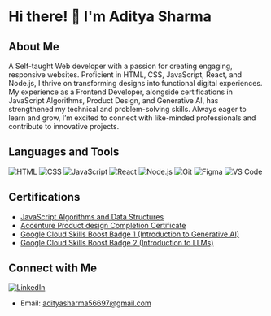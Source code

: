 # Hi there! 👋 I'm Aditya Sharma

## About Me
<p>
A Self-taught Web developer with a passion for creating engaging, responsive websites. Proficient in HTML, CSS, JavaScript, React, and Node.js, I thrive on transforming designs into functional digital experiences. My experience as a Frontend Developer, alongside certifications in JavaScript Algorithms, Product Design, and Generative AI, has strengthened my technical and problem-solving skills. Always eager to learn and grow, I’m excited to connect with like-minded professionals and contribute to innovative projects.
</p>

## Languages and Tools
![HTML](https://img.shields.io/badge/-HTML-E34F26?style=flat-square&logo=html5&logoColor=ffffff)
![CSS](https://img.shields.io/badge/-CSS-1572B6?style=flat-square&logo=css3&logoColor=ffffff)
![JavaScript](https://img.shields.io/badge/-JavaScript-F7DF1E?style=flat-square&logo=javascript&logoColor=black)
![React](https://img.shields.io/badge/-React-007bff?style=flat-square&logo=react&logoColor=white)
![Node.js](https://img.shields.io/badge/Node.js-339933?style=flat-square&logo=nodedotjs&logoColor=white)
![Git](https://img.shields.io/badge/-Git-000?style=flat-square&logo=git&logoColor=white)
![Figma](https://img.shields.io/badge/-Figma-green?style=flat-square&logo=figma&logoColor=white)
![VS Code](https://img.shields.io/badge/-VS%20Code-blueviolet?style=flat-square&logo=visual-studio-code&logoColor=white)

## Certifications
- [JavaScript Algorithms and Data Structures](https://www.freecodecamp.org/certification/ADISHA2003/javascript-algorithms-and-data-structures-v8)
- [Accenture Product design Completion Certificate](https://forage-uploads-prod.s3.amazonaws.com/completion-certificates/Accenture%20North%20America/NqLZqrXRDvfkqHRKG_Accenture%20North%20America_KXoqSiGiAYJSZDtN9_1705326990555_completion_certificate.pdf)
- [Google Cloud Skills Boost Badge 1 (Introduction to Generative AI)](https://www.cloudskillsboost.google/public_profiles/0b9c12e8-4a94-4d00-ae7e-d456c2ea3c92/badges/6969003?utm_medium=social&utm_source=linkedin&utm_campaign=ql-social-share)
- [Google Cloud Skills Boost Badge 2 (Introduction to LLMs)](https://www.cloudskillsboost.google/public_profiles/0b9c12e8-4a94-4d00-ae7e-d456c2ea3c92/badges/7171997?utm_medium=social&utm_source=linkedin&utm_campaign=ql-social-share)

## Connect with Me
[![LinkedIn](https://img.shields.io/badge/LinkedIn-aditya--sharma-blue?style=flat-square&logo=linkedin)](https://linkedin.com/in/aditya-sharma-334528296)
- Email: [adityasharma56697@gmail.com](mailto:adityasharma56697@gmail.com)

